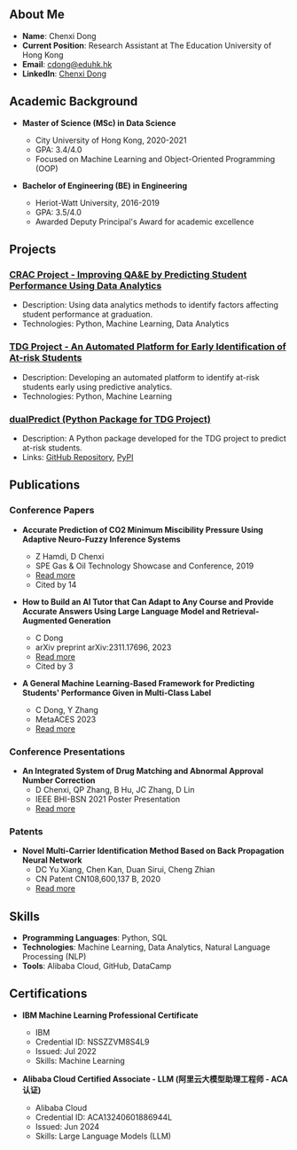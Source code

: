 ## About Me

- **Name**: Chenxi Dong
- **Current Position**: Research Assistant at The Education University of Hong Kong
- **Email**: [cdong@eduhk.hk](mailto:cdong@eduhk.hk)
- **LinkedIn**: [Chenxi Dong](https://www.linkedin.com/in/chenxi-d-263324227/)

## Academic Background

- **Master of Science (MSc) in Data Science** 
  - City University of Hong Kong, 2020-2021
  - GPA: 3.4/4.0
  - Focused on Machine Learning and Object-Oriented Programming (OOP)

- **Bachelor of Engineering (BE) in Engineering**
  - Heriot-Watt University, 2016-2019
  - GPA: 3.5/4.0
  - Awarded Deputy Principal's Award for academic excellence


## Projects

### [CRAC Project - Improving QA&E by Predicting Student Performance Using Data Analytics](https://www.lttc.eduhk.hk/events/20240410_2/)
- Description: Using data analytics methods to identify factors affecting student performance at graduation.
- Technologies: Python, Machine Learning, Data Analytics

### [TDG Project - An Automated Platform for Early Identification of At-risk Students](https://app.lib.eduhk.hk/tl/node/407)
- Description: Developing an automated platform to identify at-risk students early using predictive analytics.
- Technologies: Python, Machine Learning

### [dualPredict (Python Package for TDG Project)](https://github.com/098765d/dualPredictor)
- Description: A Python package developed for the TDG project to predict at-risk students.
- Links: [GitHub Repository](https://github.com/098765d/dualPredictor), [PyPI](https://pypi.org/project/dualPredictor/)

## Publications

### Conference Papers
- **Accurate Prediction of CO2 Minimum Miscibility Pressure Using Adaptive Neuro-Fuzzy Inference Systems**
  - Z Hamdi, D Chenxi
  - SPE Gas & Oil Technology Showcase and Conference, 2019
  - [Read more](https://www.onepetro.org/conference-paper/SPE-195560-MS)
  - Cited by 14

- **How to Build an AI Tutor that Can Adapt to Any Course and Provide Accurate Answers Using Large Language Model and Retrieval-Augmented Generation**
  - C Dong
  - arXiv preprint arXiv:2311.17696, 2023
  - [Read more](https://arxiv.org/abs/2311.17696)
  - Cited by 3

- **A General Machine Learning-Based Framework for Predicting Students' Performance Given in Multi-Class Label**
  - C Dong, Y Zhang
  - MetaACES 2023
  - [Read more](https://www.eduhk.hk/metaaces2023/download/MetaACES%202023-Proceedings.pdf)

### Conference Presentations
- **An Integrated System of Drug Matching and Abnormal Approval Number Correction**
  - D Chenxi, QP Zhang, B Hu, JC Zhang, D Lin
  - IEEE BHI-BSN 2021 Poster Presentation
  - [Read more](https://docs.google.com/presentation/d/1Yv-vgErBwZpsDU6caslx5lfWU0TXFe8u/edit?usp=sharing&ouid=103405228218175523912&rtpof=true&sd=true)

### Patents
- **Novel Multi-Carrier Identification Method Based on Back Propagation Neural Network**
  - DC Yu Xiang, Chen Kan, Duan Sirui, Cheng Zhian
  - CN Patent CN108,600,137 B, 2020
  - [Read more](https://patents.google.com/patent/CN108600137B/en)

## Skills

- **Programming Languages**: Python, SQL
- **Technologies**: Machine Learning, Data Analytics, Natural Language Processing (NLP)
- **Tools**: Alibaba Cloud, GitHub, DataCamp

## Certifications

- **IBM Machine Learning Professional Certificate**
  - IBM
  - Credential ID: NSSZZVM8S4L9
  - Issued: Jul 2022
  - Skills: Machine Learning

- **Alibaba Cloud Certified Associate - LLM (阿里云大模型助理工程师 - ACA认证)**
  - Alibaba Cloud
  - Credential ID: ACA13240601886944L
  - Issued: Jun 2024
  - Skills: Large Language Models (LLM)

